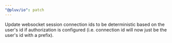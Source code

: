 ```yaml
---
"@pluv/io": patch
---
```


Update websocket session connection ids to be deterministic based on the user's id if authorization is configured (i.e. connection id will now just be the user's id with a prefix).
